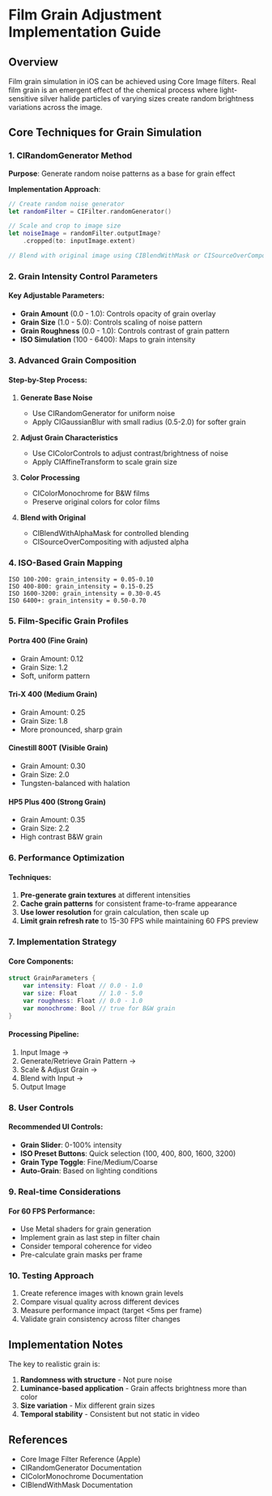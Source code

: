 # Film Grain Adjustment Implementation Guide

## Overview
Film grain simulation in iOS can be achieved using Core Image filters. Real film grain is an emergent effect of the chemical process where light-sensitive silver halide particles of varying sizes create random brightness variations across the image.

## Core Techniques for Grain Simulation

### 1. CIRandomGenerator Method
**Purpose**: Generate random noise patterns as a base for grain effect

**Implementation Approach**:
```swift
// Create random noise generator
let randomFilter = CIFilter.randomGenerator()

// Scale and crop to image size
let noiseImage = randomFilter.outputImage?
    .cropped(to: inputImage.extent)

// Blend with original image using CIBlendWithMask or CISourceOverCompositing
```

### 2. Grain Intensity Control Parameters

#### Key Adjustable Parameters:
- **Grain Amount** (0.0 - 1.0): Controls opacity of grain overlay
- **Grain Size** (1.0 - 5.0): Controls scaling of noise pattern
- **Grain Roughness** (0.0 - 1.0): Controls contrast of grain pattern
- **ISO Simulation** (100 - 6400): Maps to grain intensity

### 3. Advanced Grain Composition

#### Step-by-Step Process:
1. **Generate Base Noise**
   - Use CIRandomGenerator for uniform noise
   - Apply CIGaussianBlur with small radius (0.5-2.0) for softer grain

2. **Adjust Grain Characteristics**
   - Use CIColorControls to adjust contrast/brightness of noise
   - Apply CIAffineTransform to scale grain size

3. **Color Processing**
   - CIColorMonochrome for B&W films
   - Preserve original colors for color films

4. **Blend with Original**
   - CIBlendWithAlphaMask for controlled blending
   - CISourceOverCompositing with adjusted alpha

### 4. ISO-Based Grain Mapping

```
ISO 100-200: grain_intensity = 0.05-0.10
ISO 400-800: grain_intensity = 0.15-0.25
ISO 1600-3200: grain_intensity = 0.30-0.45
ISO 6400+: grain_intensity = 0.50-0.70
```

### 5. Film-Specific Grain Profiles

#### Portra 400 (Fine Grain)
- Grain Amount: 0.12
- Grain Size: 1.2
- Soft, uniform pattern

#### Tri-X 400 (Medium Grain)
- Grain Amount: 0.25
- Grain Size: 1.8
- More pronounced, sharp grain

#### Cinestill 800T (Visible Grain)
- Grain Amount: 0.30
- Grain Size: 2.0
- Tungsten-balanced with halation

#### HP5 Plus 400 (Strong Grain)
- Grain Amount: 0.35
- Grain Size: 2.2
- High contrast B&W grain

### 6. Performance Optimization

#### Techniques:
1. **Pre-generate grain textures** at different intensities
2. **Cache grain patterns** for consistent frame-to-frame appearance
3. **Use lower resolution** for grain calculation, then scale up
4. **Limit grain refresh rate** to 15-30 FPS while maintaining 60 FPS preview

### 7. Implementation Strategy

#### Core Components:
```swift
struct GrainParameters {
    var intensity: Float // 0.0 - 1.0
    var size: Float      // 1.0 - 5.0
    var roughness: Float // 0.0 - 1.0
    var monochrome: Bool // true for B&W grain
}
```

#### Processing Pipeline:
1. Input Image → 
2. Generate/Retrieve Grain Pattern →
3. Scale & Adjust Grain →
4. Blend with Input →
5. Output Image

### 8. User Controls

#### Recommended UI Controls:
- **Grain Slider**: 0-100% intensity
- **ISO Preset Buttons**: Quick selection (100, 400, 800, 1600, 3200)
- **Grain Type Toggle**: Fine/Medium/Coarse
- **Auto-Grain**: Based on lighting conditions

### 9. Real-time Considerations

#### For 60 FPS Performance:
- Use Metal shaders for grain generation
- Implement grain as last step in filter chain
- Consider temporal coherence for video
- Pre-calculate grain masks per frame

### 10. Testing Approach

1. Create reference images with known grain levels
2. Compare visual quality across different devices
3. Measure performance impact (target <5ms per frame)
4. Validate grain consistency across filter changes

## Implementation Notes

The key to realistic grain is:
1. **Randomness with structure** - Not pure noise
2. **Luminance-based application** - Grain affects brightness more than color
3. **Size variation** - Mix different grain sizes
4. **Temporal stability** - Consistent but not static in video

## References
- Core Image Filter Reference (Apple)
- CIRandomGenerator Documentation
- CIColorMonochrome Documentation
- CIBlendWithMask Documentation